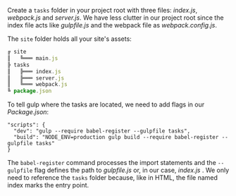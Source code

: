 Create a `tasks` folder in your project root with three files: *index.js*, *webpack.js* and *server.js*. We have less clutter in our project root since the index file acts like *gulpfile.js* and the webpack file as *webpack.config.js*.

The `site` folder holds all your site's assets:
​    
```node.js
╔ site
║   ╚═══ main.js
╠ tasks
║   ╠═══ index.js
║   ╠═══ server.js
║   ╚═══ webpack.js
╚ package.json
```

To tell gulp where the tasks are located, we need to add flags in our *Package.json*:
​    
```jason   
"scripts": {
  "dev": "gulp --require babel-register --gulpfile tasks",
  "build": "NODE_ENV=production gulp build --require babel-register --gulpfile tasks"
}
```

The `babel-register` command processes the import statements and the `--gulpfile` flag defines the path to *gulpfile.js* or, in our case, *index.js* . We only need to reference the `tasks` folder because, like in HTML, the file named index marks the entry point.
